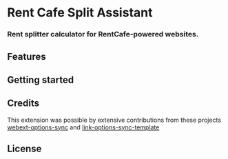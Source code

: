 # Rent Cafe Split Assistant

### Rent splitter calculator for RentCafe-powered websites.

## Features

## Getting started

## Credits

This extension was possible by extensive contributions from these projects [webext-options-sync](https://github.com/fregante/webext-options-sync) and [link-options-sync-template](https://github.com/fregante/browser-extension-template)

## License


